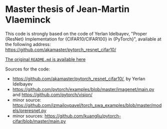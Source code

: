 Master thesis of Jean-Martin Vlaeminck
======================================

This code is strongly based on the code of Yerlan Idelbayev,
"Proper {ResNet} Implementation for {CIFAR10/CIFAR100} in {PyTorch}",
available at the following address: https://github.com/akamaster/pytorch_resnet_cifar10/

[The original `README.md` is available here](README_Idelbayev.md)

Sources for the code:
- https://github.com/akamaster/pytorch_resnet_cifar10/, by Yerlan Idelbayev
- https://github.com/pytorch/examples/blob/master/imagenet/main.py and https://github.com/pytorch/vision/
- minor source: https://github.com/izmailovpavel/torch_swa_examples/blob/master/models/preresnet.py
- minor sources: https://github.com/kuangliu/pytorch-cifar/blob/master/main.py
